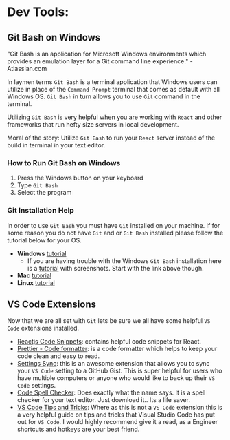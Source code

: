 # Dev Tools:
## Git Bash on Windows
"Git Bash is an application for Microsoft Windows environments which provides an emulation layer for a Git command line experience." - Atlassian.com

In laymen terms `Git Bash` is a terminal application that Windows users can utilize in place of the `Command Prompt` terminal that comes as default with all Windows OS. `Git Bash` in turn allows you to use `Git` command in the terminal.

Utilizing `Git Bash` is very helpful when you are working with `React` and other frameworks that run hefty size servers in local development.

Moral of the story: Utilize `Git Bash` to run your `React` server instead of the build in terminal in your text editor.

### How to Run Git Bash on Windows
1. Press the Windows button on your keyboard
2. Type `Git Bash`
3. Select the program

### Git Installation Help
In order to use `Git Bash` you must have `Git` installed on your machine. If for some reason you do not have `Git` and or `Git Bash` installed please follow the tutorial below for your OS.

- **Windows** [tutorial](https://www.atlassian.com/git/tutorials/install-git#windows)
  - If you are having trouble with the Windows `Git Bash` installation here is a [tutorial](https://www.stanleyulili.com/git/how-to-install-git-bash-on-windows/#launching-git-bash) with screenshots. Start with the link above though.
- **Mac** [tutorial](https://www.atlassian.com/git/tutorials/install-git#mac-os-x)
- **Linux** [tutorial](https://www.atlassian.com/git/tutorials/install-git#linux)

## VS Code Extensions
Now that we are all set with `Git` lets be sure we all have some helpful `VS Code` extensions installed.

- [Reactjs Code Snippets](https://marketplace.visualstudio.com/items?itemName=xabikos.ReactSnippets): contains helpful code snippets for React.
- [Prettier - Code formatter](https://marketplace.visualstudio.com/items?itemName=esbenp.prettier-vscode): is a code formatter which helps to keep your code clean and easy to read.
- [Settings Sync](https://marketplace.visualstudio.com/items?itemName=Shan.code-settings-sync): this is an awesome extension that allows you to sync your `VS Code` setting to a GitHub Gist. This is super helpful for users who have multiple computers or anyone who would like to back up their `VS Code` settings.
- [Code Spell Checker](https://marketplace.visualstudio.com/items?itemName=streetsidesoftware.code-spell-checker): Does exactly what the name says. It is a spell checker for your text editor. Just download it.. Its a life saver.
- [VS Code Tips and Tricks](https://code.visualstudio.com/docs/getstarted/tips-and-tricks): Where as this is not a `VS Code` extension this is a very helpful guide on tips and tricks that Visual Studio Code has put out for `VS Code`. I would highly recommend give it a read, as a Engineer shortcuts and hotkeys are your best friend.